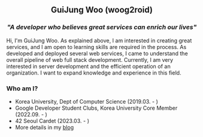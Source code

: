 <h2 align="center">GuiJung Woo (woog2roid)</h2>
<h3 align="center">
<b><i>
"A developer who believes great services can enrich our lives"
</i></b>
</h3>

Hi, I'm GuiJung Woo. As explained above, I am interested in creating great services, and I am open to learning skills are required in the process. As developed and deployed several web services, I came to understand the overall pipeline of web full stack development. Currently, I am very interested in server development and the efficient operation of an organization. I want to expand knowledge and experience in this field.

### Who am I?

- Korea University, Dept of Computer Science (2019.03. - )
- Google Developer Student Clubs, Korea University Core Member (2022.09. - )
- 42 Seoul Cardet (2023.03. - )
- More details in my [blog](https://woog2roid.dev)

